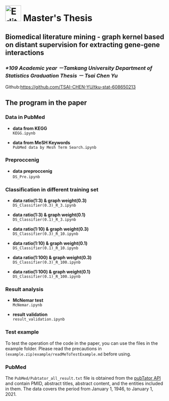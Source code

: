 # <img src="https://upload.wikimedia.org/wikipedia/zh/thumb/d/db/Tamkang_University_logo.svg/630px-Tamkang_University_logo.svg.png" alt="Editor" width="50"> Master's Thesis
## Biomedical literature mining - graph kernel based on distant supervision for extracting gene-gene interactions
### _*109 Academic year －Tamkang University Department of Statistics  Graduation Thesis － Tsai Chen Yu_

Github:<https://github.com/TSAI-CHEN-YU/tku-stat-608650213>

## The program in the paper  

### Data in PubMed

- **data from KEGG**  
`KEGG.ipynb`

- **data from MeSH Keywords**  
`PubMed data by Mesh Term Search.ipynb`

### Preproccenig

- **data preproccenig**  
`DS_Pre.ipynb`

### Classification in different training set

- **data ratio(1:3) & graph weight(0.3)**  
`DS_Classifier(0.3)_R_3.ipynb`

- **data ratio(1:3) & graph weight(0.1)**  
`DS_Classifier(0.1)_R_3.ipynb`

- **data ratio(1:10) & graph weight(0.3)**  
`DS_Classifier(0.3)_R_10.ipynb`

- **data ratio(1:10) & graph weight(0.1)**  
`DS_Classifier(0.1)_R_10.ipynb`

- **data ratio(1:100) & graph weight(0.3)**  
`DS_Classifier(0.3)_R_100.ipynb`

- **data ratio(1:100) & graph weight(0.1)**  
`DS_Classifier(0.1)_R_100.ipynb`

### Result analysis

- **McNemar test**  
`McNemar.ipynb`

- **result validation**  
`result_validation.ipynb`

### Test example

To test the operation of the code in the paper, you can use the files in the example folder. Please read the precautions in `(example.zip)example/readMeToTestExample.md` before using.

### PubMed

The `PubMed/Pubtator_all_result.txt` file is obtained from the [pubTator API](https://www.ncbi.nlm.nih.gov/research/pubtator/api.html) and contain PMID, abstract titles, abstract content, and the entities included in them. The data covers the period from January 1, 1946, to January 1, 2021.
